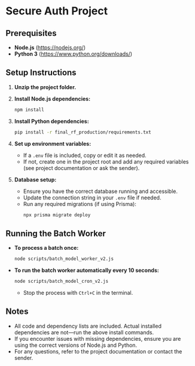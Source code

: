 # Secure Auth Project

## Prerequisites
- **Node.js** (https://nodejs.org/)
- **Python 3** (https://www.python.org/downloads/)

## Setup Instructions

1. **Unzip the project folder.**

2. **Install Node.js dependencies:**
   ```sh
   npm install
   ```

3. **Install Python dependencies:**
   ```sh
   pip install -r final_rf_production/requirements.txt
   ```

4. **Set up environment variables:**
   - If a `.env` file is included, copy or edit it as needed.
   - If not, create one in the project root and add any required variables (see project documentation or ask the sender).

5. **Database setup:**
   - Ensure you have the correct database running and accessible.
   - Update the connection string in your `.env` file if needed.
   - Run any required migrations (if using Prisma):
     ```sh
     npx prisma migrate deploy
     ```

## Running the Batch Worker

- **To process a batch once:**
  ```sh
  node scripts/batch_model_worker_v2.js
  ```

- **To run the batch worker automatically every 10 seconds:**
  ```sh
  node scripts/batch_model_cron_v2.js
  ```

  - Stop the process with `Ctrl+C` in the terminal.

## Notes
- All code and dependency lists are included. Actual installed dependencies are not—run the above install commands.
- If you encounter issues with missing dependencies, ensure you are using the correct versions of Node.js and Python.
- For any questions, refer to the project documentation or contact the sender.
